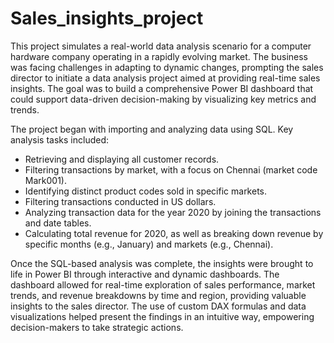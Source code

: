# Sales_insights_project

This project simulates a real-world data analysis scenario for a computer hardware company operating in a rapidly evolving market. The business was facing challenges in adapting to dynamic changes, prompting the sales director to initiate a data analysis project aimed at providing real-time sales insights. The goal was to build a comprehensive Power BI dashboard that could support data-driven decision-making by visualizing key metrics and trends.

The project began with importing and analyzing data using SQL. Key analysis tasks included:

* Retrieving and displaying all customer records.
* Filtering transactions by market, with a focus on Chennai (market code Mark001).
* Identifying distinct product codes sold in specific markets.
* Filtering transactions conducted in US dollars.
* Analyzing transaction data for the year 2020 by joining the transactions and date tables.
* Calculating total revenue for 2020, as well as breaking down revenue by specific months (e.g., January) and markets (e.g., Chennai).

  
Once the SQL-based analysis was complete, the insights were brought to life in Power BI through interactive and dynamic dashboards. The dashboard allowed for real-time exploration of sales performance, market trends, and revenue breakdowns by time and region, providing valuable insights to the sales director. The use of custom DAX formulas and data visualizations helped present the findings in an intuitive way, empowering decision-makers to take strategic actions.
